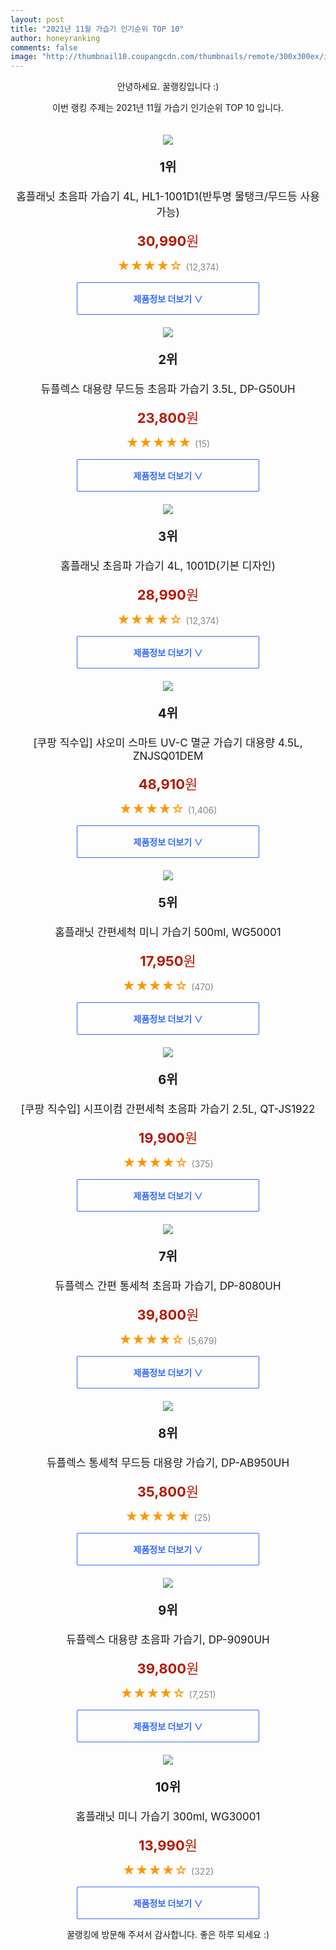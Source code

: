 ```yaml
--- 
layout: post 
title: "2021년 11월 가습기 인기순위 TOP 10" 
author: honeyranking 
comments: false 
image: "http://thumbnail10.coupangcdn.com/thumbnails/remote/300x300ex/image/retail/images/1543969731160341-53ca96b5-707b-48e9-9a55-647251b0e9e6.png" 
--- 
```

<p style="text-align: center;">안녕하세요. 꿀랭킹입니다 :)</p> <p style="text-align: center;">이번 랭킹 주제는 2021년 11월 가습기 인기순위 TOP 10 입니다.</p><center><img src="http://thumbnail10.coupangcdn.com/thumbnails/remote/300x300ex/image/retail/images/1543969731160341-53ca96b5-707b-48e9-9a55-647251b0e9e6.png" style="margin-top:20px" /></center> <p style="text-align: center; font-size: 20px"><b>1위</b></p> <p style="text-align: center; font-size: 17px">홈플래닛 초음파 가습기 4L, HL1-1001D1(반투명 물탱크/무드등 사용 가능)</p> <p style="text-align: center;"><span style="color: #b61800; font-size: 22px;"><b>30,990</b>원</span></p> <p style="text-align: center;"><span style="color: #ff9600; font-size: 20px;">★★★★☆ </span><span style="color: #878787;">(12,374)</span></p> <center><a href="https://coupa.ng/b91oLS"> <div style="font-size: 14px; display: inline-block; padding: 15px 90px; color: #346aff; border-radius: 2px; border: 1px solid #346aff; cursor: pointer;"><b>제품정보 더보기 &or;</b></div> </a></center><center><img src="http://thumbnail10.coupangcdn.com/thumbnails/remote/300x300ex/image/vendor_inventory/f31b/623e836eef92376ae8a6f92ca3c356e5b47f4a91cc79ff7df91a34de6436.jpg" style="margin-top:20px" /></center> <p style="text-align: center; font-size: 20px"><b>2위</b></p> <p style="text-align: center; font-size: 17px">듀플렉스 대용량 무드등 초음파 가습기 3.5L, DP-G50UH</p> <p style="text-align: center;"><span style="color: #b61800; font-size: 22px;"><b>23,800</b>원</span></p> <p style="text-align: center;"><span style="color: #ff9600; font-size: 20px;">★★★★★ </span><span style="color: #878787;">(15)</span></p> <center><a href="https://coupa.ng/b91oLU"> <div style="font-size: 14px; display: inline-block; padding: 15px 90px; color: #346aff; border-radius: 2px; border: 1px solid #346aff; cursor: pointer;"><b>제품정보 더보기 &or;</b></div> </a></center><center><img src="http://thumbnail6.coupangcdn.com/thumbnails/remote/300x300ex/image/retail/images/36754843123410-ef407aa4-a453-4845-8077-cc7703989d7f.jpg" style="margin-top:20px" /></center> <p style="text-align: center; font-size: 20px"><b>3위</b></p> <p style="text-align: center; font-size: 17px">홈플래닛 초음파 가습기 4L, 1001D(기본 디자인)</p> <p style="text-align: center;"><span style="color: #b61800; font-size: 22px;"><b>28,990</b>원</span></p> <p style="text-align: center;"><span style="color: #ff9600; font-size: 20px;">★★★★☆ </span><span style="color: #878787;">(12,374)</span></p> <center><a href="https://coupa.ng/b91oLX"> <div style="font-size: 14px; display: inline-block; padding: 15px 90px; color: #346aff; border-radius: 2px; border: 1px solid #346aff; cursor: pointer;"><b>제품정보 더보기 &or;</b></div> </a></center><center><img src="http://thumbnail9.coupangcdn.com/thumbnails/remote/300x300ex/image/retail/images/20471090422778-2f508609-2bcb-4bc8-8d31-b8170bbcf42d.jpg" style="margin-top:20px" /></center> <p style="text-align: center; font-size: 20px"><b>4위</b></p> <p style="text-align: center; font-size: 17px">[쿠팡 직수입] 샤오미 스마트 UV-C 멸균 가습기 대용량 4.5L, ZNJSQ01DEM</p> <p style="text-align: center;"><span style="color: #b61800; font-size: 22px;"><b>48,910</b>원</span></p> <p style="text-align: center;"><span style="color: #ff9600; font-size: 20px;">★★★★☆ </span><span style="color: #878787;">(1,406)</span></p> <center><a href="https://coupa.ng/b91oLY"> <div style="font-size: 14px; display: inline-block; padding: 15px 90px; color: #346aff; border-radius: 2px; border: 1px solid #346aff; cursor: pointer;"><b>제품정보 더보기 &or;</b></div> </a></center><center><img src="http://thumbnail9.coupangcdn.com/thumbnails/remote/300x300ex/image/retail/images/1319236872826607-517e935d-53e3-49f7-8fd8-a120a9a7ac2b.jpg" style="margin-top:20px" /></center> <p style="text-align: center; font-size: 20px"><b>5위</b></p> <p style="text-align: center; font-size: 17px">홈플래닛 간편세척 미니 가습기 500ml, WG50001</p> <p style="text-align: center;"><span style="color: #b61800; font-size: 22px;"><b>17,950</b>원</span></p> <p style="text-align: center;"><span style="color: #ff9600; font-size: 20px;">★★★★☆ </span><span style="color: #878787;">(470)</span></p> <center><a href="https://coupa.ng/b91oL0"> <div style="font-size: 14px; display: inline-block; padding: 15px 90px; color: #346aff; border-radius: 2px; border: 1px solid #346aff; cursor: pointer;"><b>제품정보 더보기 &or;</b></div> </a></center><center><img src="http://thumbnail6.coupangcdn.com/thumbnails/remote/300x300ex/image/retail/images/2021/07/27/18/0/e32eda03-21a6-45a4-b5db-4f9149669350.jpg" style="margin-top:20px" /></center> <p style="text-align: center; font-size: 20px"><b>6위</b></p> <p style="text-align: center; font-size: 17px">[쿠팡 직수입] 시프이컴 간편세척 초음파 가습기 2.5L, QT-JS1922</p> <p style="text-align: center;"><span style="color: #b61800; font-size: 22px;"><b>19,900</b>원</span></p> <p style="text-align: center;"><span style="color: #ff9600; font-size: 20px;">★★★★☆ </span><span style="color: #878787;">(375)</span></p> <center><a href="https://coupa.ng/b91oL2"> <div style="font-size: 14px; display: inline-block; padding: 15px 90px; color: #346aff; border-radius: 2px; border: 1px solid #346aff; cursor: pointer;"><b>제품정보 더보기 &or;</b></div> </a></center><center><img src="http://thumbnail8.coupangcdn.com/thumbnails/remote/300x300ex/image/product/image/vendoritem/2018/10/26/3967695440/37741a36-9890-4727-9c1d-5651e4af1dbd.jpg" style="margin-top:20px" /></center> <p style="text-align: center; font-size: 20px"><b>7위</b></p> <p style="text-align: center; font-size: 17px">듀플렉스 간편 통세척 초음파 가습기, DP-8080UH</p> <p style="text-align: center;"><span style="color: #b61800; font-size: 22px;"><b>39,800</b>원</span></p> <p style="text-align: center;"><span style="color: #ff9600; font-size: 20px;">★★★★☆ </span><span style="color: #878787;">(5,679)</span></p> <center><a href="https://coupa.ng/b91oL6"> <div style="font-size: 14px; display: inline-block; padding: 15px 90px; color: #346aff; border-radius: 2px; border: 1px solid #346aff; cursor: pointer;"><b>제품정보 더보기 &or;</b></div> </a></center><center><img src="http://thumbnail6.coupangcdn.com/thumbnails/remote/300x300ex/image/vendor_inventory/32b7/befc1d67d09a8ce111fe2e505ec6ab5d027fc82871e15b33734a0df442f1.jpg" style="margin-top:20px" /></center> <p style="text-align: center; font-size: 20px"><b>8위</b></p> <p style="text-align: center; font-size: 17px">듀플렉스 통세척 무드등 대용량 가습기, DP-AB950UH</p> <p style="text-align: center;"><span style="color: #b61800; font-size: 22px;"><b>35,800</b>원</span></p> <p style="text-align: center;"><span style="color: #ff9600; font-size: 20px;">★★★★★ </span><span style="color: #878787;">(25)</span></p> <center><a href="https://coupa.ng/b91oMa"> <div style="font-size: 14px; display: inline-block; padding: 15px 90px; color: #346aff; border-radius: 2px; border: 1px solid #346aff; cursor: pointer;"><b>제품정보 더보기 &or;</b></div> </a></center><center><img src="http://thumbnail7.coupangcdn.com/thumbnails/remote/300x300ex/image/product/image/vendoritem/2019/03/05/3074898194/c2bef7bc-2e64-400a-a3d1-3cc07cd2cbdd.jpg" style="margin-top:20px" /></center> <p style="text-align: center; font-size: 20px"><b>9위</b></p> <p style="text-align: center; font-size: 17px">듀플렉스 대용량 초음파 가습기, DP-9090UH</p> <p style="text-align: center;"><span style="color: #b61800; font-size: 22px;"><b>39,800</b>원</span></p> <p style="text-align: center;"><span style="color: #ff9600; font-size: 20px;">★★★★☆ </span><span style="color: #878787;">(7,251)</span></p> <center><a href="https://coupa.ng/b91oMe"> <div style="font-size: 14px; display: inline-block; padding: 15px 90px; color: #346aff; border-radius: 2px; border: 1px solid #346aff; cursor: pointer;"><b>제품정보 더보기 &or;</b></div> </a></center><center><img src="http://thumbnail8.coupangcdn.com/thumbnails/remote/300x300ex/image/retail/images/1321004589974936-08cb117b-64da-496e-81a4-418ee8852a5b.jpg" style="margin-top:20px" /></center> <p style="text-align: center; font-size: 20px"><b>10위</b></p> <p style="text-align: center; font-size: 17px">홈플래닛 미니 가습기 300ml, WG30001</p> <p style="text-align: center;"><span style="color: #b61800; font-size: 22px;"><b>13,990</b>원</span></p> <p style="text-align: center;"><span style="color: #ff9600; font-size: 20px;">★★★★☆ </span><span style="color: #878787;">(322)</span></p> <center><a href="https://coupa.ng/b91oMh"> <div style="font-size: 14px; display: inline-block; padding: 15px 90px; color: #346aff; border-radius: 2px; border: 1px solid #346aff; cursor: pointer;"><b>제품정보 더보기 &or;</b></div> </a></center> <p style="text-align: center;">꿀랭킹에 방문해 주셔서 감사합니다. 좋은 하루 되세요 :)</p>
